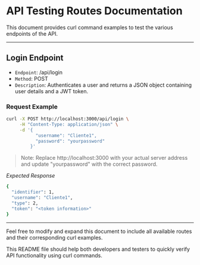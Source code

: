 # API Testing Routes Documentation

This document provides curl command examples to test the various endpoints of the API.

---

## Login Endpoint

- `Endpoint`: /api/login
- `Method`: POST
- `Description`: Authenticates a user and returns a JSON object containing user details and a JWT token.

### Request Example

```bash
curl -X POST http://localhost:3000/api/login \
     -H "Content-Type: application/json" \
     -d '{
           "username": "Cliente1",
           "password": "yourpassword"
         }'
```

> Note: Replace http://localhost:3000 with your actual server address and update "yourpassword" with the correct password.

*Expected Response*

```bash
{
  "identifier": 1,
  "username": "Cliente1",
  "type": 2,
  "token": "<token information>"
}
```

---

Feel free to modify and expand this document to include all available routes and their corresponding curl examples.

This README file should help both developers and testers to quickly verify API functionality using curl commands.
